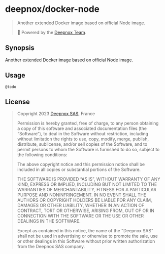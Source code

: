 # deepnox/docker-node

>
> Another extended Docker image based on official Node image.
>
> 🚀 Powered by the [Deepnox Team](https://deepnox.io).
>

## Synopsis

Another extended Docker image based on official Node image. 

## Usage

`@todo`

## License

>
> Copyright 2023 [Deepnox SAS](https://deepnox.io), France
>
> Permission is hereby granted, free of charge, to any person obtaining a copy 
> of this software and associated documentation files (the “Software”), to 
> deal in the Software without restriction, including without limitation the 
> rights to use, copy, modify, merge, publish, distribute, sublicense, and/or
> sell copies of the Software, and to permit persons to whom the Software 
> is furnished to do so, subject to the following conditions:
>
> The above copyright notice and this permission notice shall be included in 
> all copies or substantial portions of the Software.
> 
> THE SOFTWARE IS PROVIDED “AS IS”, WITHOUT WARRANTY OF ANY KIND, EXPRESS OR
> IMPLIED, INCLUDING BUT NOT LIMITED TO THE WARRANTIES OF MERCHANTABILITY, 
> FITNESS FOR A PARTICULAR PURPOSE AND NONINFRINGEMENT. IN NO EVENT SHALL THE
> AUTHORS OR COPYRIGHT HOLDERS BE LIABLE FOR ANY CLAIM, DAMAGES OR OTHER 
> LIABILITY, WHETHER IN AN ACTION OF CONTRACT, TORT OR OTHERWISE, ARISING 
> FROM, OUT OF OR IN CONNECTION WITH THE SOFTWARE OR THE USE OR OTHER DEALINGS IN THE SOFTWARE.
>
> Except as contained in this notice, the name of the "Deepnox SAS" shall not
> be used in advertising or otherwise to promote the sale, use or other dealings
> in this Software without prior written authorization from the Deepnox SAS company.
>

